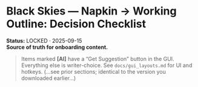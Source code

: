 # Black Skies — Napkin → Working Outline: Decision Checklist
**Status:** LOCKED · 2025-09-15  
**Source of truth for onboarding content.**

> Items marked **[AI]** have a “Get Suggestion” button in the GUI. Everything else is writer-choice. See `docs/gui_layouts.md` for UI and hotkeys.
(…see prior sections; identical to the version you downloaded earlier…)
